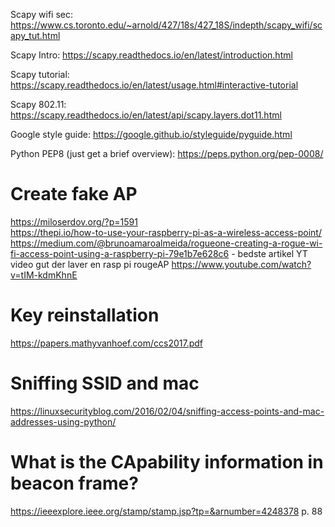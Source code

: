 Scapy wifi sec:
https://www.cs.toronto.edu/~arnold/427/18s/427_18S/indepth/scapy_wifi/scapy_tut.html

Scapy Intro:
https://scapy.readthedocs.io/en/latest/introduction.html

Scapy tutorial:
https://scapy.readthedocs.io/en/latest/usage.html#interactive-tutorial

Scapy 802.11:
https://scapy.readthedocs.io/en/latest/api/scapy.layers.dot11.html

Google style guide:
https://google.github.io/styleguide/pyguide.html

Python PEP8 (just get a brief overview):
https://peps.python.org/pep-0008/


# Create fake AP
https://miloserdov.org/?p=1591 \
https://thepi.io/how-to-use-your-raspberry-pi-as-a-wireless-access-point/ \
https://medium.com/@brunoamaroalmeida/rogueone-creating-a-rogue-wi-fi-access-point-using-a-raspberry-pi-79e1b7e628c6  - bedste artikel
YT video gut der laver en rasp pi rougeAP
https://www.youtube.com/watch?v=tIM-kdmKhnE


# Key reinstallation
https://papers.mathyvanhoef.com/ccs2017.pdf

# Sniffing SSID and mac
https://linuxsecurityblog.com/2016/02/04/sniffing-access-points-and-mac-addresses-using-python/

# What is the CApability information in beacon frame?
https://ieeexplore.ieee.org/stamp/stamp.jsp?tp=&arnumber=4248378 p. 88
